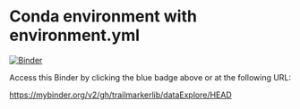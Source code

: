 # Conda environment with environment.yml

[![Binder](https://mybinder.org/badge_logo.svg)](https://mybinder.org/v2/gh/trailmarkerlib/dataExplore/HEAD)

Access this Binder by clicking the blue badge above or at the following URL:

https://mybinder.org/v2/gh/trailmarkerlib/dataExplore/HEAD

<!--

## Notes
The `environment.yml` file should list all Python libraries on which your notebooks
depend, specified as though they were created using the following `conda` commands:

```
conda activate example-environment
conda env export --from-history -f environment.yml
```

Note that the only libraries available to you will be the ones specified in
the `environment.yml`, so be sure to include everything that you need! 

Also note that if you skip the `--from-history`, conda may include OS-specific
packages in `environment.yml`, which you would have to manually prune from
`environment.yml`.  For example, confirmed macOS-specific packages that should
be removed are:

* libcxxabi=4.0.1
* appnope=0.1.0
* libgfortran=3.0.1
* libcxx=4.0.1

-->
